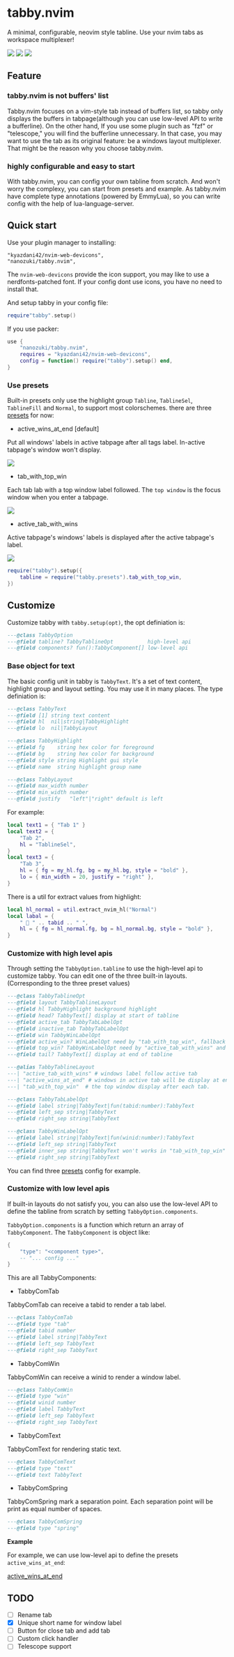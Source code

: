 # tabby.nvim

A minimal, configurable, neovim style tabline. Use your nvim tabs as workspace multiplexer!

![](./assets/tabby-default-1.png)
![](./assets/tabby-default-2.png)
![](./assets/tabby-default-3.png)

## Feature

### tabby.nvim is not buffers' list

Tabby.nvim focuses on a vim-style tab instead of buffers list, so tabby only displays the buffers in tabpage(although you can use low-level API to write a bufferline). On the other hand, If you use some plugin such as "fzf" or "telescope," you will find the bufferline unnecessary. In that case, you may want to use the tab as its original feature: be a windows layout multiplexer. That might be the reason why you choose tabby.nvim.

### highly configurable and easy to start

With tabby.nvim, you can config your own tabline from scratch. And won't worry the complexy, you can start from presets and example.
As tabby.nvim have complete type annotations (powered by EmmyLua), so you can write config with the help of lua-language-server.

## Quick start

Use your plugin manager to installing:

```
"kyazdani42/nvim-web-devicons",
"nanozuki/tabby.nvim",
```

The `nvim-web-devicons` provide the icon support, you may like to use a nerdfonts-patched font.
If your config dont use icons, you have no need to install that.

And setup tabby in your config file:

```lua
require"tabby".setup()
```

If you use packer:

```lua
use {
    "nanozuki/tabby.nvim",
    requires = "kyazdani42/nvim-web-devicons",
    config = function() require("tabby").setup() end,
}
```

### Use presets

Built-in presets only use the highlight group `Tabline`, `TablineSel`, `TablineFill` and `Normal`, to support most colorschemes.
there are three [presets](https://github.com/nanozuki/tabby.nvim/blob/main/lua/tabby/presets.lua) for now:

* active_wins_at_end [default]

Put all windows' labels in active tabpage after all tags label. In-active tabpage's window won't display.

![](./assets/tabby-default-1.png)

* tab_with_top_win

Each tab lab with a top window label followed. The `top window` is the focus window when you enter a tabpage.

![](./assets/tab_with_top_win.png)

* active_tab_with_wins

Active tabpage's windows' labels is displayed after the active tabpage's label.

![](./assets/active_tab_with_wins.png)

```lua
require("tabby").setup({
    tabline = require("tabby.presets").tab_with_top_win,
})
```

## Customize

Customize tabby with `tabby.setup(opt)`, the opt definiation is:

```lua
---@class TabbyOption
---@field tabline? TabbyTablineOpt           high-level api
---@field components? fun():TabbyComponent[] low-level api
```

### Base object for text

The basic config unit in tabby is `TabbyText`. It's a set of text content, highlight group and layout setting.
You may use it in many places. The type definiation is:

```lua
---@class TabbyText
---@field [1] string text content
---@field hl  nil|string|TabbyHighlight
---@field lo  nil|TabbyLayout

---@class TabbyHighlight
---@field fg    string hex color for foreground
---@field bg    string hex color for background
---@field style string Highlight gui style
---@field name  string highlight group name

---@class TabbyLayout
---@field max_width number
---@field min_width number
---@field justify   "left"|"right" default is left
```

For example:

```lua
local text1 = { "Tab 1" }
local text2 = {
    "Tab 2",
    hl = "TablineSel",
}
local text3 = {
    "Tab 3",
    hl = { fg = my_hl.fg, bg = my_hl.bg, style = "bold" },
    lo = { min_width = 20, justify = "right" },
}
```

There is a util for extract values from highlight:

``` lua
local hl_normal = util.extract_nvim_hl("Normal")
local labal = {
	"  " .. tabid .. " ",
	hl = { fg = hl_normal.fg, bg = hl_normal.bg, style = "bold" },
}
```

### Customize with high level apis

Through setting the `TabbyOption.tabline` to use the high-level api to customize tabby.
You can edit one of the three built-in layouts. (Corresponding to the three preset values)

```lua
---@class TabbyTablineOpt
---@field layout TabbyTablineLayout
---@field hl TabbyHighlight background highlight
---@field head? TabbyText[] display at start of tabline
---@field active_tab TabbyTabLabelOpt
---@field inactive_tab TabbyTabLabelOpt
---@field win TabbyWinLabelOpt
---@field active_win? WinLabelOpt need by "tab_with_top_win", fallback to win if this is nil
---@field top_win? TabbyWinLabelOpt need by "active_tab_with_wins" and "active_wins_at_end", fallback to win if this is nil
---@field tail? TabbyText[] display at end of tabline

---@alias TabbyTablineLayout
---| "active_tab_with_wins" # windows label follow active tab
---| "active_wins_at_end" # windows in active tab will be display at end of all tab labels
---| "tab_with_top_win"  # the top window display after each tab.

---@class TabbyTabLabelOpt
---@field label string|TabbyText|fun(tabid:number):TabbyText
---@field left_sep string|TabbyText
---@field right_sep string|TabbyText

---@class TabbyWinLabelOpt
---@field label string|TabbyText|fun(winid:number):TabbyText
---@field left_sep string|TabbyText
---@field inner_sep string|TabbyText won't works in "tab_with_top_win" layout
---@field right_sep string|TabbyText
```

You can find three [presets](./lua/tabby/presets.lua) config for example.

### Customize with low level apis

If built-in layouts do not satisfy you,
you can also use the low-level API to define the tabline from scratch by setting `TabbyOption.components`.

`TabbyOption.components` is a function which return an array of `TabbyComponent`. The `TabbyComponent` is object
like:

```lua
{
    "type": "<component type>",
    -- "... config ..."
}
```

This are all TabbyComponents:

* TabbyComTab

TabbyComTab can receive a tabid to render a tab label.

```lua
---@class TabbyComTab
---@field type "tab"
---@field tabid number
---@field label string|TabbyText
---@field left_sep TabbyText
---@field right_sep TabbyText
```

* TabbyComWin

TabbyComWin can receive a winid to render a window label.

```lua
---@class TabbyComWin
---@field type "win"
---@field winid number
---@field label TabbyText
---@field left_sep TabbyText
---@field right_sep TabbyText
```

* TabbyComText

TabbyComText for rendering static text.

```lua
---@class TabbyComText
---@field type "text"
---@field text TabbyText
```

* TabbyComSpring

TabbyComSpring mark a separation point. Each separation point will be print as equal number of spaces.

```lua
---@class TabbyComSpring
---@field type "spring"
```

**Example**

For example, we can use low-level api to define the presets `active_wins_at_end`:

[active_wins_at_end](./examples/low-level-example.lua)

## TODO

- [ ] Rename tab
- [x] Unique short name for window label
- [ ] Button for close tab and add tab
- [ ] Custom click handler
- [ ] Telescope support
